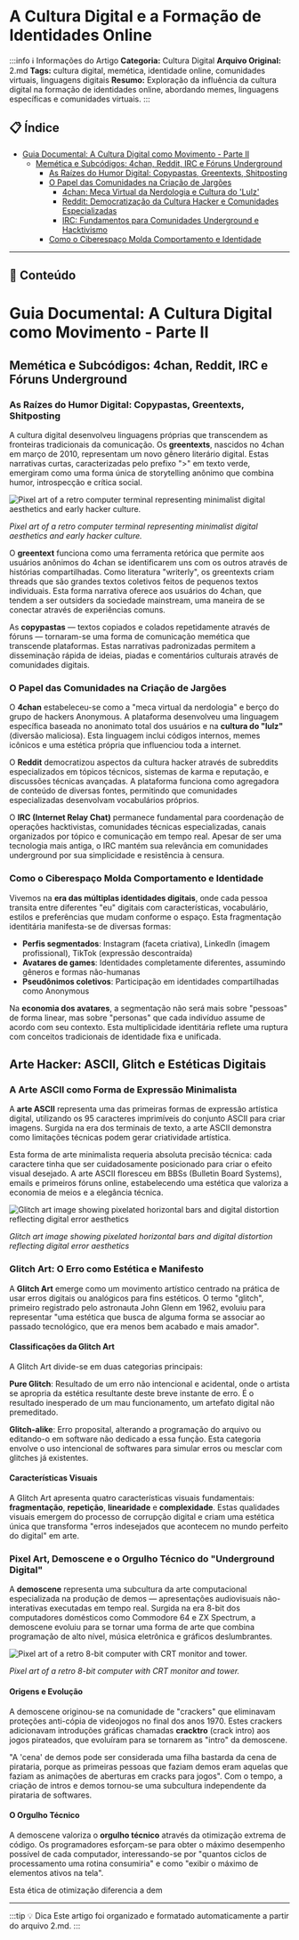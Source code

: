 # A Cultura Digital e a Formação de Identidades Online

:::info ℹ️ Informações do Artigo
**Categoria:** Cultura Digital
**Arquivo Original:** 2.md
**Tags:** cultura digital, memética, identidade online, comunidades virtuais, linguagens digitais
**Resumo:** Exploração da influência da cultura digital na formação de identidades online, abordando memes, linguagens específicas e comunidades virtuais.
:::

## 📋 Índice

- [Guia Documental: A Cultura Digital como Movimento - Parte II](#guia-documental-a-cultura-digital-como-movimento-parte-ii)
  - [Memética e Subcódigos: 4chan, Reddit, IRC e Fóruns Underground](#memetica-e-subcodigos-4chan-reddit-irc-e-foruns-underground)
    - [As Raízes do Humor Digital: Copypastas, Greentexts, Shitposting](#as-raizes-do-humor-digital-copypastas-greentexts-shitposting)
    - [O Papel das Comunidades na Criação de Jargões](#o-papel-das-comunidades-na-criacao-de-jargoes)
      - [4chan: Meca Virtual da Nerdologia e Cultura do 'Lulz'](#4chan-meca-virtual-da-nerdologia-e-cultura-do-lulz)
      - [Reddit: Democratização da Cultura Hacker e Comunidades Especializadas](#reddit-democratizacao-da-cultura-hacker-e-comunidades-especializadas)
      - [IRC: Fundamentos para Comunidades Underground e Hacktivismo](#irc-fundamentos-para-comunidades-underground-e-hacktivismo)
    - [Como o Ciberespaço Molda Comportamento e Identidade](#como-o-ciberespaco-molda-comportamento-e-identidade)

---

## 📄 Conteúdo

# Guia Documental: A Cultura Digital como Movimento - Parte II

## Memética e Subcódigos: 4chan, Reddit, IRC e Fóruns Underground

### As Raízes do Humor Digital: Copypastas, Greentexts, Shitposting

A cultura digital desenvolveu linguagens próprias que transcendem as fronteiras tradicionais da comunicação. Os **greentexts**, nascidos no 4chan em março de 2010, representam um novo gênero literário digital. Estas narrativas curtas, caracterizadas pelo prefixo ">" em texto verde, emergiram como uma forma única de storytelling anônimo que combina humor, introspecção e crítica social.

![Pixel art of a retro computer terminal representing minimalist digital aesthetics and early hacker culture.](https://pplx-res.cloudinary.com/image/upload/v1760315430/pplx_project_search_images/53e68c4e2525d81506ca6832c7ac999307364230.png)

*Pixel art of a retro computer terminal representing minimalist digital aesthetics and early hacker culture.*

O **greentext** funciona como uma ferramenta retórica que permite aos usuários anônimos do 4chan se identificarem uns com os outros através de histórias compartilhadas. Como literatura "writerly", os greentexts criam threads que são grandes textos coletivos feitos de pequenos textos individuais. Esta forma narrativa oferece aos usuários do 4chan, que tendem a ser outsiders da sociedade mainstream, uma maneira de se conectar através de experiências comuns.

As **copypastas** — textos copiados e colados repetidamente através de fóruns — tornaram-se uma forma de comunicação memética que transcende plataformas. Estas narrativas padronizadas permitem a disseminação rápida de ideias, piadas e comentários culturais através de comunidades digitais.

### O Papel das Comunidades na Criação de Jargões

O **4chan** estabeleceu-se como a "meca virtual da nerdologia" e berço do grupo de hackers Anonymous. A plataforma desenvolveu uma linguagem específica baseada no anonimato total dos usuários e na **cultura do "lulz"** (diversão maliciosa). Esta linguagem inclui códigos internos, memes icônicos e uma estética própria que influenciou toda a internet.

O **Reddit** democratizou aspectos da cultura hacker através de subreddits especializados em tópicos técnicos, sistemas de karma e reputação, e discussões técnicas avançadas. A plataforma funciona como agregadora de conteúdo de diversas fontes, permitindo que comunidades especializadas desenvolvam vocabulários próprios.

O **IRC (Internet Relay Chat)** permanece fundamental para coordenação de operações hacktivistas, comunidades técnicas especializadas, canais organizados por tópico e comunicação em tempo real. Apesar de ser uma tecnologia mais antiga, o IRC mantém sua relevância em comunidades underground por sua simplicidade e resistência à censura.

### Como o Ciberespaço Molda Comportamento e Identidade

Vivemos na **era das múltiplas identidades digitais**, onde cada pessoa transita entre diferentes "eu" digitais com características, vocabulário, estilos e preferências que mudam conforme o espaço. Esta fragmentação identitária manifesta-se de diversas formas:

- **Perfis segmentados**: Instagram (faceta criativa), LinkedIn (imagem profissional), TikTok (expressão descontraída)
- **Avatares de games**: Identidades completamente diferentes, assumindo gêneros e formas não-humanas
- **Pseudônimos coletivos**: Participação em identidades compartilhadas como Anonymous

Na **economia dos avatares**, a segmentação não será mais sobre "pessoas" de forma linear, mas sobre "personas" que cada indivíduo assume de acordo com seu contexto. Esta multiplicidade identitária reflete uma ruptura com conceitos tradicionais de identidade fixa e unificada.

## Arte Hacker: ASCII, Glitch e Estéticas Digitais

### A Arte ASCII como Forma de Expressão Minimalista

A **arte ASCII** representa uma das primeiras formas de expressão artística digital, utilizando os 95 caracteres imprimíveis do conjunto ASCII para criar imagens. Surgida na era dos terminais de texto, a arte ASCII demonstra como limitações técnicas podem gerar criatividade artística.

Esta forma de arte minimalista requeria absoluta precisão técnica: cada caractere tinha que ser cuidadosamente posicionado para criar o efeito visual desejado. A arte ASCII floresceu em BBSs (Bulletin Board Systems), emails e primeiros fóruns online, estabelecendo uma estética que valoriza a economia de meios e a elegância técnica.

![Glitch art image showing pixelated horizontal bars and digital distortion reflecting digital error aesthetics](https://pplx-res.cloudinary.com/image/upload/v1760315430/pplx_project_search_images/5cc7632cd8b30a0d9e020c5ed3c16dc89f1100d5.png)

*Glitch art image showing pixelated horizontal bars and digital distortion reflecting digital error aesthetics*

### Glitch Art: O Erro como Estética e Manifesto

A **Glitch Art** emerge como um movimento artístico centrado na prática de usar erros digitais ou analógicos para fins estéticos. O termo "glitch", primeiro registrado pelo astronauta John Glenn em 1962, evoluiu para representar "uma estética que busca de alguma forma se associar ao passado tecnológico, que era menos bem acabado e mais amador".

#### Classificações da Glitch Art

A Glitch Art divide-se em duas categorias principais:

**Pure Glitch**: Resultado de um erro não intencional e acidental, onde o artista se apropria da estética resultante deste breve instante de erro. É o resultado inesperado de um mau funcionamento, um artefato digital não premeditado.

**Glitch-alike**: Erro proposital, alterando a programação do arquivo ou editando-o em software não dedicado a essa função. Esta categoria envolve o uso intencional de softwares para simular erros ou mesclar com glitches já existentes.

#### Características Visuais

A Glitch Art apresenta quatro características visuais fundamentais: **fragmentação**, **repetição**, **linearidade** e **complexidade**. Estas qualidades visuais emergem do processo de corrupção digital e criam uma estética única que transforma "erros indesejados que acontecem no mundo perfeito do digital" em arte.

### Pixel Art, Demoscene e o Orgulho Técnico do "Underground Digital"

A **demoscene** representa uma subcultura da arte computacional especializada na produção de demos — apresentações audiovisuais não-interativas executadas em tempo real. Surgida na era 8-bit dos computadores domésticos como Commodore 64 e ZX Spectrum, a demoscene evoluiu para se tornar uma forma de arte que combina programação de alto nível, música eletrônica e gráficos deslumbrantes.

![Pixel art of a retro 8-bit computer with CRT monitor and tower.](https://pplx-res.cloudinary.com/image/upload/v1757129056/pplx_project_search_images/3c2a231c75303e795e102233f2e9c244902ae0d1.png)

*Pixel art of a retro 8-bit computer with CRT monitor and tower.*

#### Origens e Evolução

A demoscene originou-se na comunidade de "crackers" que eliminavam proteções anti-cópia de videojogos no final dos anos 1970. Estes crackers adicionavam introduções gráficas chamadas **cracktro** (crack intro) aos jogos pirateados, que evoluíram para se tornarem as "intro" da demoscene.

"A 'cena' de demos pode ser considerada uma filha bastarda da cena de pirataria, porque as primeiras pessoas que faziam demos eram aquelas que faziam as animações de aberturas em cracks para jogos". Com o tempo, a criação de intros e demos tornou-se uma subcultura independente da pirataria de softwares.

#### O Orgulho Técnico

A demoscene valoriza o **orgulho técnico** através da otimização extrema de código. Os programadores esforçam-se para obter o máximo desempenho possível de cada computador, interessando-se por "quantos ciclos de processamento uma rotina consumiria" e como "exibir o máximo de elementos ativos na tela".

Esta ética de otimização diferencia a dem

---

:::tip 💡 Dica
Este artigo foi organizado e formatado automaticamente a partir do arquivo 2.md.
:::
